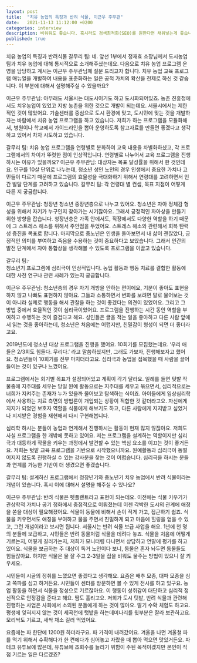 ```yaml
---
layout: post
title:  "치유 농업의 특징과 반려 식물, 이근우 주무관"
date:   2021-11-13 11:12:00 +0200
categories: interview
description: 비워둬도 좋습니다. 혹시라도 검색최적화(SEO)를 원한다면 채워넣는게 좋습니다.
published: true
---
```


치유 농업의 특징과 반려식물
갈무리 팀:
네. 앞선 1부에서 정재효 소장님께서 도시농업팀과 치유 농업에 대해 통시적으로 소개해주셨는데요. 다음으로 치유 농업 프로그램 운영을 담당하고 계시는 이근우 주무관님께 질문 드리고자 합니다. 치유 농업 교육 프로그램 매뉴얼을 개발하여 내용을 표준화하는 일은 공적 가치의 확산을 전제로 하신 것 같습니다. 이 부분에 대해서 설명해주실 수 있을까요?  

이근우 주무관님:
아무래도 서울시는 대도시이기도 하고 도시화되어있죠. 농촌 진흥청에서도 치유농업이 있었고 지방 농촌을 위한 것으로 개발이 되는데요. 서울시에서는 제한적인 것이 많았어요. 기술센터를 중심으로 도시 환경에 맞고, 도시민에 맞는 것을 개발하자는 바람에서 치유 농업 프로그램을 하고 있습니다. 저희가 하는 프로그램을 모듈화해서, 병원이나 학교에서 가이드라인을 뽑아 운영하도록 참고자료를 만들면 좋겠다고 생각하고 있어서 차차 시도하고 있습니다.

갈무리 팀:
치유 농업 프로그램을 연령별로 분화하여 교육 내용을 차별화하셨고, 각 프로그램에서의 차이가 뚜렷한 점이 인상적입니다. 연령별로 나누어서 교육 프로그램을 진행하시는 이유가 있을까요?
이근우 주무관님:
대상자는 목표 달성률을 위해서 한 것인데요. 인구를 10살 단위로 나누는데, 청소년 성인 노인의 경우 인생에서 중요한 가치나 고민들이 다르기 때문에 프로그램의 효율성을 극대화하기 위해서 연령대를 고려하면서 인간 발달 단계를 고려하고 있습니다.
 갈무리 팀:
각 연령대 별 컨셉, 목표 지점이 어떻게 다른 지 궁금합니다. 
 
이근우 주무관님: 
청장년 청소년 중장년층으로 나누고 있어요. 청소년은 자아 정체감 형성을 위해서 자기가 누구인지 찾아가는 시기잖아요. 그래서 긍정적인 자아상을 만들기 위한 방향을 잡습니다.  청장년층은 가족 안에서도, 직장에서도 다양한 역할을 하기 때문에 그 스트레스 해소를 위해서 주안점을 두었어요. 스트레스 해소와 관련해서 회복 탄력성 증진을 목표로 합니다.  마지막으로 중노년은 인생을 돌아보면서 내 삶이 괜찮았다, 긍정적인 의미를 부여하고 죽음을 수용하는 것이 중요하다고 보았습니다. 그래서 인간의 발전 단계에서  자아 통합상을 생각해볼 수 있도록  프로그램을 이끌고 있습니다.
 
갈무리 팀:·       
  청소년기 프로그램에 심리극이 인상적입니다. 농업 활동과 행동 치료를 결합한 활동에 대한 사전 연구나 관련 사례가 있는지 궁금합니다.
 
이근우 주무관님:
청소년층의 경우 자기 개방을 안하는 편이에요, 기분이 좋아도 표현을 하지 않고 나빠도 표현하지 않아요. 그들과 소통하면서 변화를 보려면 말로 물어보는 것이 아니라 실제로 행동을 해서 관찰을 하는 것이 좋겠다는 의견이 있었어요. 그리고 그 방법 중에서 효율적인 것이 심리극이었어요. 프로그램을 진행하는 시간 동안 역할을 부여하고 수행하는 것이 즐겁다고 해요. 성인들은 글을 적는 일을 좋아하고 다른 사람 앞에서 읽는 것을 좋아하는데, 청소년은 처음에는 어렵지만, 친밀감이 형성이 되면 더 좋더라고요.
 
2019년도에 청소년 대상 프로그램을 진행을 했어요. 10회기를 모집했는데요. ‘우리 애들은 2/3회도 힘들다. 무리다.’ 라고 말씀하셨지만, 그래도 가보자, 진행해보자고 했어요. 청소년들이 10회기를 전부 마치더라고요. 심리극과 농업을 접목했을 때 사람을 끌어들이는 것이 있구나 느꼈어요.
 
프로그램에서는 회기별 목표가 설정되어있고 계획이 각기 달라요. 일례를 들면 텃발 작물중에 지주대를 세우는 당일 원예 활동으로는 지주대를 세우고 묶으면서, 심리적으로는 너희가 지켜주는 존재가 누가 있을까 물어보고 탐색하는 식이죠. 아이들에게 임상심리학에서 사용하는 치료 측면의 방법론이 개입되는 상황이 적합한 것 같더라고요. 자신에게 지지가 되었던 보호자 역할을 식물에게 해보기도 하고, 다른 사람에게 지지받고 싶었거나 지지받은 경험을 재현해서 다시 구현해봅니다. 

심리학 하시는 분들이 농업과 연계해서 진행하시는 활동이 현재 많지 않잖아요. 저희도 사실 프로그램을 한 개밖에 못하고 있어요. 저는 프로그램을 설계하는 역할이지만 심리극과 대등하게 작물을 키우는 과정에서 발견할 수 있는 핵심 요소를 이끄는 것이 좋거든요. 저희는 텃밭 교육 프로그램을 기반으로 시작했으니까요. 원예활동과 심리극이 동떨어지지 않도록 진행하실 수 있는 강사분을 찾는 것이 어렵습니다. 심리극을 하시는 분들과 연계를 가능한 기반이 더 생겼으면 좋겠습니다.

 
갈무리 팀:
설계하신 프로그램에서 청장년기와 중노년기 치유 농업에서 반려 식물이라는 개념이 있습니다. 혹시 이에 대해서 설명을 해주실 수 있나요? 
 
이근우 주무관님:
반려 식물은 펫플랜트라고 표현이 되는데요. 이전에는 식물 키우기가 관상학적 가치나 공기 정화에서 중점적으로 이뤄졌는데 이젠 각박한 도시의 관계에 애정을 쏟을 대상이 필요해졌어요. 식물이 동물에 비해서 손이 적게 가고, 접근하기 쉽죠. 식물을 키우면서도 애칭을 부여하고 물을 주면서 친밀하게 되고 마음에 힐링을 얻을 수 있고, 그런 개념이라고 보시면 됩니다.
서울시는 반려 식물 보급 사업을 해요. 1년에 천 명의 분들께 보급하고, 시민들은 반려 동물처럼 식물을 데려다 놓죠. 식물을 처음에 어떻게 기르는지, 어떻게 길러가는지, 저희가 모니터링 다니면서 상담하고 연말에 평가를 하고 있어요. 식물을 보급하는 주 대상이 독거 노인이다 보니, 동물은 혼자 놔두면 동물들도 힘들잖아요. 하지만 식물은 물 잘 주고 2-3일을 집을 비워도 물주는 방법이 있으니 잘 키우세요.

시민들이 시골의 정취를 느꼈으면 좋겠다고 생각해요. 요즘은 배추 모종, 대파 모종을 심고 쪽파를 심고 하거든요. 시민들이 센터를 방문하면 볼 수 있게 전시를 하고 있구요. 농업 활동을 하면서 식물을 정성으로 기르잖아요. 이 행동이 성취감이 대단하고 심리적 정신적으로 안정감을 준다고 해요. 땀도 흘리고요. 저희가 도시 텃밭, 반려 식물과 관련해 진행하는 사업은 사회에서 소외된 분들에게 하는 것이 많아요. 딸기 수확 체험도 하고요.  평생에 잊혀지지 않는 것이 세곡천에 텃밭을 하는데미나리를 윗부분은 잘라 보관하고요. 모리싹도 기르고, 새싹 채소 길러 먹었어요. 

요즘에는 파 한단에 1200원 하더라구요. 파 가격이 내려갔어요. 겨울을 나면 겨울철 파를 먹기 위해서 수확해다가 한 켠에다가 심어놓고 자랐을 때 뽑아 먹으면 맛있거든요. 파테크 유튜브에 많은데, 유튜브에 조회수를 늘리기 위함이 주된 목적이겠지만 본인이 직접 기르는 일은 다르겠죠?
 
